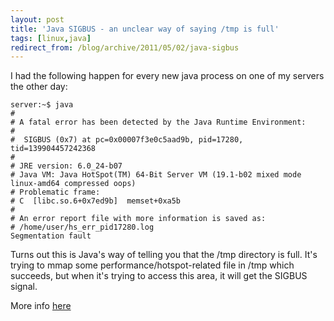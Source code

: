 ```yaml
---
layout: post
title: 'Java SIGBUS - an unclear way of saying /tmp is full'
tags: [linux,java]
redirect_from: /blog/archive/2011/05/02/java-sigbus
---
```


I had the following happen for every new java process on one of my
servers the other day:

    server:~$ java
    #
    # A fatal error has been detected by the Java Runtime Environment:
    #
    #  SIGBUS (0x7) at pc=0x00007f3e0c5aad9b, pid=17280, tid=139904457242368
    #
    # JRE version: 6.0_24-b07
    # Java VM: Java HotSpot(TM) 64-Bit Server VM (19.1-b02 mixed mode linux-amd64 compressed oops) 
    # Problematic frame:
    # C  [libc.so.6+0x7ed9b]  memset+0xa5b
    #
    # An error report file with more information is saved as:
    # /home/user/hs_err_pid17280.log
    Segmentation fault

Turns out this is Java's way of telling you that the /tmp directory is
full. It's trying to mmap some performance/hotspot-related file in /tmp
which succeeds, but when it's trying to access this area, it will get
the SIGBUS signal.

More info
[here](http://bugs.sun.com/bugdatabase/view_bug.do?bug_id=6563308)

